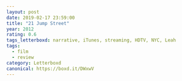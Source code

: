 ```yaml
---
layout: post 
date: 2019-02-17 23:59:00
title: "21 Jump Street"
year: 2012
rating: 0.6
tags_letterboxd: narrative, iTunes, streaming, HDTV, NYC, Leah
tags:
  - film
  - review
category: Letterboxd
canonical: https://boxd.it/DWxwV
---
```

